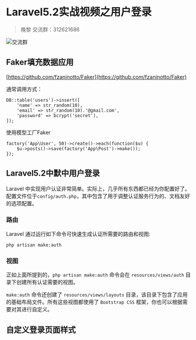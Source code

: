 # Laravel5.2实战视频之用户登录
> 晚黎 交流群：312621686

![交流群](https://github.com/lanceWan/INote/blob/master/Laravel5-admin/asssets/Laravel%E5%AD%A6%E4%B9%A0%E4%BA%A4%E6%B5%81%E7%BE%A4%E7%BE%A4%E4%BA%8C%E7%BB%B4%E7%A0%81.png "交流群二维码")

## Faker填充数据应用
[https://github.com/fzaninotto/Faker](https://github.com/fzaninotto/Faker)

通常调用方式：
```
DB::table('users')->insert([
    'name' => str_random(10),
    'email' => str_random(10).'@gmail.com',
    'password' => bcrypt('secret'),
]);
```

使用模型工厂Faker
```
factory('App\User', 50)->create()->each(function($u) {
    $u->posts()->save(factory('App\Post')->make());
});
```

## Laravel5.2中默中用户登录
Laravel 中实现用户认证非常简单。实际上，几乎所有东西都已经为你配置好了。配置文件位于`config/auth.php`，其中包含了用于调整认证服务行为的、文档友好的选项配置。
### 路由
Laravel 通过运行如下命令可快速生成认证所需要的路由和视图:
```
php artisan make:auth
```
### 视图
正如上面所提到的，`php artisan make:auth` 命令会在 `resources/views/auth` 目录下创建所有认证需要的视图。

`make:auth` 命令还创建了 `resources/views/layouts` 目录，该目录下包含了应用的基础布局文件。所有这些视图都使用了 `Bootstrap CSS` 框架，你也可以根据需要对其进行自定义。

## 自定义登录页面样式